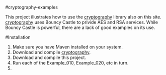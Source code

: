 #cryptography-examples

This project illustrates how to use the [cryptography](https://github.com/acschmit/cryptography) library also on this site. [cryptography](https://github.com/acschmit/cryptography)  uses Bouncy Castle to privide AES and RSA services.  While Bouncy Castle is powerful, there are a lack of good examples on its use.

#Installation
1. Make sure you have Maven installed on your system.
2. Download and compile [cryptography](https://github.com/acschmit/cryptography).
3. Download and compile this project.
4. Run each of the Example_010, Example_020, etc in turn.
5. 